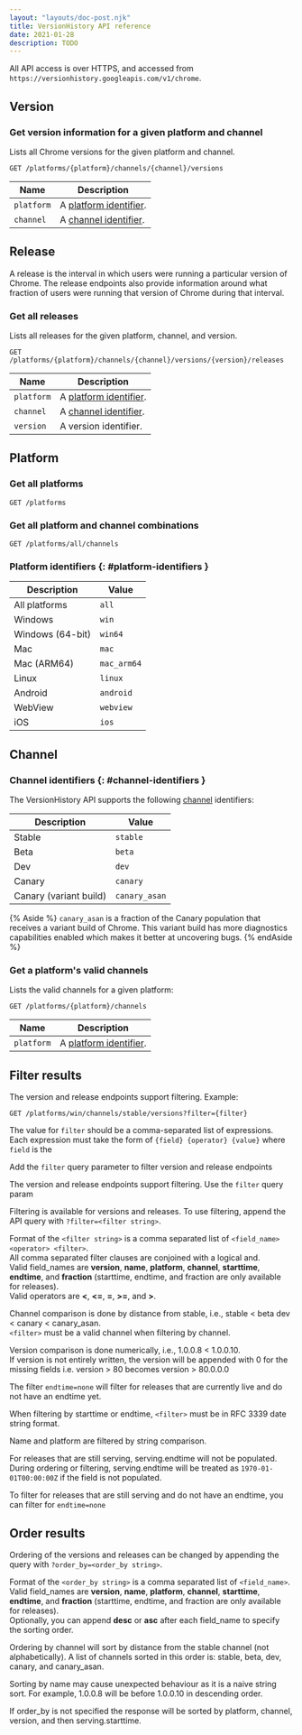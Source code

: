 ```yaml
---
layout: "layouts/doc-post.njk"
title: VersionHistory API reference
date: 2021-01-28
description: TODO
---
```


All API access is over HTTPS, and accessed from `https://versionhistory.googleapis.com/v1/chrome`.

## Version

### Get version information for a given platform and channel

Lists all Chrome versions for the given platform and channel.

```http
GET /platforms/{platform}/channels/{channel}/versions
```

<table>
  <thead>
    <tr>
      <th>Name</th>
      <th>Description</th>
    </tr>
  </thead>
  <tbody>
    <tr>
      <td><code>platform</code></td>
      <td>A <a href="#platform-identifiers">platform identifier</a>.</td>
    </tr>
    <tr>
      <td><code>channel</code></td>
      <td>A <a href="#channel-identifiers">channel identifier</a>.</td>
    </tr>
  </tbody>
</table>

## Release

A release is the interval in which users were running a particular
version of Chrome. The release endpoints also provide information
around what fraction of users were running that version of Chrome
during that interval.

### Get all releases

Lists all releases for the given platform, channel, and version.

```http
GET /platforms/{platform}/channels/{channel}/versions/{version}/releases
```

<table>
  <thead>
    <tr>
      <th>Name</th>
      <th>Description</th>
    </tr>
  </thead>
  <tbody>
    <tr>
      <td><code>platform</code></td>
      <td>A <a href="#platform-identifiers">platform identifier</a>.</td>
    </tr>
    <tr>
      <td><code>channel</code></td>
      <td>A <a href="#channel-identifiers">channel identifier</a>.</td>
    </tr>
    <tr>
      <td><code>version</code></td>
      <td>A version identifier.</td>
    </tr>
  </tbody>
</table>

## Platform

### Get all platforms

```http
GET /platforms
```

### Get all platform and channel combinations

```http
GET /platforms/all/channels
```

### Platform identifiers {: #platform-identifiers }

<table>
  <thead>
    <tr>
      <th>Description</th>
      <th>Value</th>
    </tr>
  </thead>
  <tbody>
    <tr>
      <td>All platforms</td>
      <td><code>all</code></td>
    </tr>
    <tr>
      <td>Windows</td>
      <td><code>win</code></td>
    </tr>
    <tr>
      <td>Windows (64-bit)</td>
      <td><code>win64</code></td>
    </tr>
    <tr>
      <td>Mac</td>
      <td><code>mac</code></td>
    </tr>
    <tr>
      <td>Mac (ARM64)</td>
      <td><code>mac_arm64</code></td>
    </tr>
    <tr>
      <td>Linux</td>
      <td><code>linux</code></td>
    </tr>
    <tr>
      <td>Android</td>
      <td><code>android</code></td>
    </tr>
    <tr>
      <td>WebView</td>
      <td><code>webview</code></td>
    </tr>
    <tr>
      <td>iOS</td>
      <td><code>ios</code></td>
    </tr>
  </tbody>
</table>

## Channel

### Channel identifiers {: #channel-identifiers }

The VersionHistory API supports the following [channel] identifiers:

<table>
  <thead>
    <tr>
      <th>Description</th>
      <th>Value</th>
    </tr>
  </thead>
  <tbody>
    <tr>
      <td>Stable</td>
      <td><code>stable</code></td>
    </tr>
    <tr>
      <td>Beta</td>
      <td><code>beta</code></td>
    </tr>
    <tr>
      <td>Dev</td>
      <td><code>dev</code></td>
    </tr>
    <tr>
      <td>Canary</td>
      <td><code>canary</code></td>
    </tr>
    <tr>
      <td>Canary (variant build)</td>
      <td><code>canary_asan</code></td>
    </tr>
  </tbody>
</table>

{% Aside %}
  `canary_asan` is a fraction of the Canary population that
  receives a variant build of Chrome. This variant build has
  more diagnostics capabilities enabled which makes it better
  at uncovering bugs.
{% endAside %}

### Get a platform's valid channels

Lists the valid channels for a given platform:

```http
GET /platforms/{platform}/channels
```

<table>
  <thead>
    <tr>
      <th>Name</th>
      <th>Description</th>
    </tr>
  </thead>
  <tbody>
    <tr>
      <td><code>platform</code></td>
      <td>A <a href="#platform-identifiers">platform identifier</a>.</td>
    </tr>
  </tbody>
</table>

## Filter results

The version and release endpoints support filtering. Example:

```http
GET /platforms/win/channels/stable/versions?filter={filter}
```

The value for `filter` should be a comma-separated list of expressions.
Each expression must take the form of `{field} {operator} {value}` where
`field` is the 

Add the `filter` query parameter to filter version and release endpoints

The version and release endpoints support filtering. Use the `filter` query
param

Filtering is available for versions and releases. To use filtering, append the
API query with `?filter=<filter string>`.

Format of the `<filter string>` is a comma separated list of `<field_name>
<operator> <filter>`. \
All comma separated filter clauses are conjoined with a logical and. \
Valid field_names are **version**, **name**, **platform**, **channel**,
**starttime**, **endtime**, and **fraction** (starttime, endtime, and fraction
are only available for releases). \
Valid operators are **<**, **<=**, **=**, **>=**, and **>**.

Channel comparison is done by distance from stable, i.e., stable < beta dev <
canary < canary_asan. \
`<filter>` must be a valid channel when filtering by channel.

Version comparison is done numerically, i.e., 1.0.0.8 < 1.0.0.10. \
If version is not entirely written, the version will be appended with 0 for the
missing fields i.e. version > 80 becomes version > 80.0.0.0

The filter `endtime=none` will filter for releases that are currently live and
do not have an endtime yet.

When filtering by starttime or endtime, `<filter>` must be in RFC 3339 date
string format.

Name and platform are filtered by string comparison.

For releases that are still serving, serving.endtime will not be populated.
During ordering or filtering, serving.endtime will be treated as
`1970-01-01T00:00:00Z` if the field is not populated.

To filter for releases that are still serving and do not have an endtime, you
can filter for `endtime=none`

## Order results

Ordering of the versions and releases can be changed by appending the query with
`?order_by=<order_by string>`.

Format of the `<order_by string>` is a comma separated list of `<field_name>`. \
Valid field_names are **version**, **name**, **platform**, **channel**,
**starttime**, **endtime**, and **fraction** (starttime, endtime, and fraction
are only available for releases). \
Optionally, you can append **desc** or **asc** after each field_name to specify
the sorting order.

Ordering by channel will sort by distance from the stable channel (not
alphabetically). A list of channels sorted in this order is: stable, beta, dev,
canary, and canary_asan.

Sorting by name may cause unexpected behaviour as it is a naive string sort. For
example, 1.0.0.8 will be before 1.0.0.10 in descending order.

If order_by is not specified the response will be sorted by platform, channel,
version, and then serving.starttime.

[channel]: https://www.chromium.org/getting-involved/dev-channel#TOC-How-do-I-choose-which-channel-to-use-